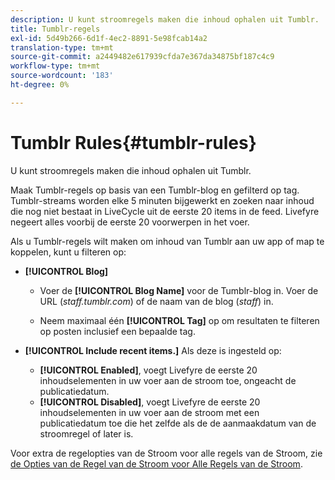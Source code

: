 ```yaml
---
description: U kunt stroomregels maken die inhoud ophalen uit Tumblr.
title: Tumblr-regels
exl-id: 5d49b266-6d1f-4ec2-8891-5e98fcab14a2
translation-type: tm+mt
source-git-commit: a2449482e617939cfda7e367da34875bf187c4c9
workflow-type: tm+mt
source-wordcount: '183'
ht-degree: 0%

---
```


# Tumblr Rules{#tumblr-rules}

U kunt stroomregels maken die inhoud ophalen uit Tumblr.

Maak Tumblr-regels op basis van een Tumblr-blog en gefilterd op tag. Tumblr-streams worden elke 5 minuten bijgewerkt en zoeken naar inhoud die nog niet bestaat in LiveCycle uit de eerste 20 items in de feed. Livefyre negeert alles voorbij de eerste 20 voorwerpen in het voer.

Als u Tumblr-regels wilt maken om inhoud van Tumblr aan uw app of map te koppelen, kunt u filteren op:

* **[!UICONTROL Blog]**

   * Voer de **[!UICONTROL Blog Name]** voor de Tumblr-blog in. Voer de URL (*staff.tumblr.com*) of de naam van de blog (*staff*) in.

   * Neem maximaal één **[!UICONTROL Tag]** op om resultaten te filteren op posten inclusief een bepaalde tag.

* **[!UICONTROL Include recent items.]** Als deze is ingesteld op:

   * **[!UICONTROL Enabled]**, voegt Livefyre de eerste 20 inhoudselementen in uw voer aan de stroom toe, ongeacht de publicatiedatum.
   * **[!UICONTROL Disabled]**, voegt Livefyre de eerste 20 inhoudselementen in uw voer aan de stroom met een publicatiedatum toe die het zelfde als de de aanmaakdatum van de stroomregel of later is.

Voor extra de regelopties van de Stroom voor alle regels van de Stroom, zie [de Opties van de Regel van de Stroom voor Alle Regels van de Stroom](../c-streams/c-stream-rule-options-for-all-stream-rules.md#c_stream_rule_options_for_all_stream_rules).
